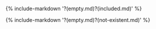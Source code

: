 <!-- Only include 'included.md' if exists. Always include 'empty.md'. -->

{% include-markdown '?(empty.md)?(included.md)' %}

{% include-markdown '?(empty.md)?(not-existent.md)' %}
